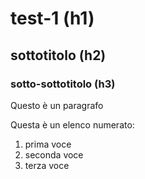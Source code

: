 # test-1 (h1)
## sottotitolo (h2)
### sotto-sottotitolo (h3)

Questo è un paragrafo

Questa è un elenco numerato:
1. prima voce
2. seconda voce
3. terza voce 



